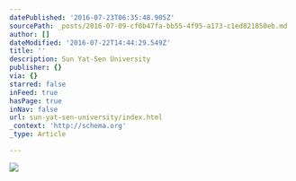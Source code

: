 ```yaml
---
datePublished: '2016-07-23T06:35:48.905Z'
sourcePath: _posts/2016-07-09-cf0b47fa-bb55-4f95-a173-c1ed821850eb.md
author: []
dateModified: '2016-07-22T14:44:29.549Z'
title: ''
description: Sun Yat-Sen University
publisher: {}
via: {}
starred: false
inFeed: true
hasPage: true
inNav: false
url: sun-yat-sen-university/index.html
_context: 'http://schema.org'
_type: Article

---
```

![](https://the-grid-user-content.s3-us-west-2.amazonaws.com/c0a96b3b-af31-40d2-af2d-1f0d680c7998.jpg)